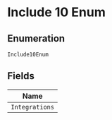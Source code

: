
# Include 10 Enum

## Enumeration

`Include10Enum`

## Fields

| Name |
|  --- |
| `Integrations` |

